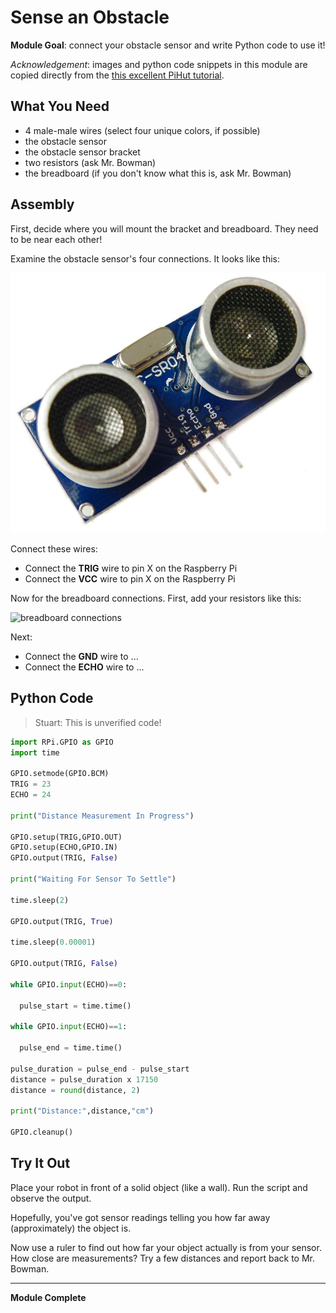 # Sense an Obstacle

**Module Goal**: connect your obstacle sensor and write Python code to use it!

*Acknowledgement*: images and python code snippets in this module are copied directly from the [this excellent PiHut tutorial](https://thepihut.com/blogs/raspberry-pi-tutorials/hc-sr04-ultrasonic-range-sensor-on-the-raspberry-pi).

## What You Need

* 4 male-male wires (select four unique colors, if possible)
* the obstacle sensor
* the obstacle sensor bracket
* two resistors (ask Mr. Bowman)
* the breadboard (if you don't know what this is, ask Mr. Bowman)

## Assembly

First, decide where you will mount the bracket and breadboard. They need to be near each other!

Examine the obstacle sensor's four connections. It looks like this:

![HC-SR04](./pics/hc-sr04_1000x.jpg)

Connect these wires:

* Connect the **TRIG** wire to pin X on the Raspberry Pi
* Connect the **VCC** wire to pin X on the Raspberry Pi

Now for the breadboard connections. First, add your resistors like this:

![breadboard connections](./pics/breadboard1.png)

Next:

* Connect the **GND** wire to ...
* Connect the **ECHO** wire to ...

## Python Code

> Stuart: This is unverified code!

```python
import RPi.GPIO as GPIO
import time

GPIO.setmode(GPIO.BCM)
TRIG = 23
ECHO = 24

print("Distance Measurement In Progress")

GPIO.setup(TRIG,GPIO.OUT)
GPIO.setup(ECHO,GPIO.IN)
GPIO.output(TRIG, False)

print("Waiting For Sensor To Settle")

time.sleep(2)

GPIO.output(TRIG, True)

time.sleep(0.00001)

GPIO.output(TRIG, False)

while GPIO.input(ECHO)==0:

  pulse_start = time.time()

while GPIO.input(ECHO)==1:

  pulse_end = time.time()

pulse_duration = pulse_end - pulse_start
distance = pulse_duration x 17150
distance = round(distance, 2)

print("Distance:",distance,"cm")

GPIO.cleanup()
```

## Try It Out

Place your robot in front of a solid object (like a wall). Run the script and observe the output.

Hopefully, you've got sensor readings telling you how far away (approximately) the object is.

Now use a ruler to find out how far your object actually is from your sensor. How close are measurements? Try a few distances and report back to Mr. Bowman.

---

**Module Complete**